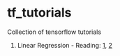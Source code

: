 # tf_tutorials
Collection of tensorflow tutorials

1. Linear Regression - Reading: [1](https://medium.com/r/?url=https%3A%2F%2Fblog.dcrucs.co%2Flinear-regression-cbc532c68392), [2]()